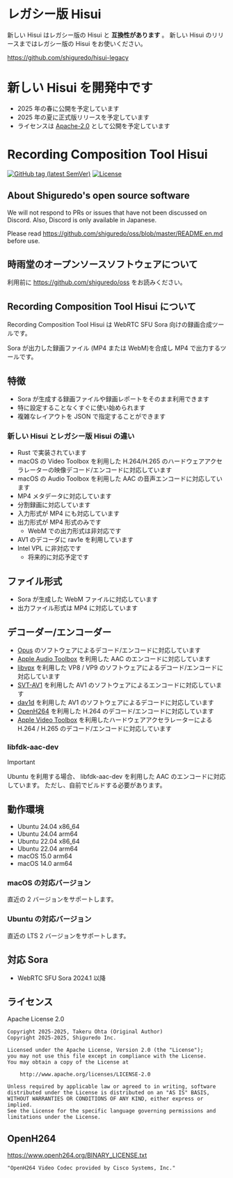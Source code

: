 # レガシー版 Hisui

新しい Hisui はレガシー版の Hisui と **互換性があります** 。
新しい Hisui のリリースまではレガシー版の Hisui をお使いください。

<https://github.com/shiguredo/hisui-legacy>

# 新しい Hisui を開発中です

- 2025 年の春に公開を予定しています
- 2025 年の夏に正式版リリースを予定しています
- ライセンスは [Apache-2.0](https://www.apache.org/licenses/LICENSE-2.0.html) として公開を予定しています

# Recording Composition Tool Hisui

[![GitHub tag (latest SemVer)](https://img.shields.io/github/tag/shiguredo/hisui.svg)](https://github.com/shiguredo/hisui)
[![License](https://img.shields.io/badge/License-Apache%202.0-blue.svg)](https://opensource.org/licenses/Apache-2.0)

## About Shiguredo's open source software

We will not respond to PRs or issues that have not been discussed on Discord. Also, Discord is only available in Japanese.

Please read <https://github.com/shiguredo/oss/blob/master/README.en.md> before use.

## 時雨堂のオープンソースソフトウェアについて

利用前に <https://github.com/shiguredo/oss> をお読みください。

## Recording Composition Tool Hisui について

Recording Composition Tool Hisui は WebRTC SFU Sora 向けの録画合成ツールです。

Sora が出力した録画ファイル (MP4 または WebM)を合成し MP4 で出力するツールです。

## 特徴

- Sora が生成する録画ファイルや録画レポートをそのまま利用できます
- 特に設定することなくすぐに使い始められます
- 複雑なレイアウトを JSON で指定することができます

### 新しい Hisui とレガシー版 Hisui の違い

- Rust で実装されています
- macOS の Video Toolbox を利用した H.264/H.265 のハードウェアアクセラレーターの映像デコード/エンコードに対応しています
- macOS の Audio Toolbox を利用した AAC の音声エンコードに対応しています
- MP4 メタデータに対応しています
- 分割録画に対応しています
- 入力形式が MP4 にも対応しています
- 出力形式が MP4 形式のみです
  - WebM での出力形式は非対応です
- AV1 のデコーダに rav1e を利用しています
- Intel VPL に非対応です
  - 将来的に対応予定です

## ファイル形式

- Sora が生成した WebM ファイルに対応しています
- 出力ファイル形式は MP4 に対応しています

## デコーダー/エンコーダー

- [Opus](https://github.com/xiph/opus) のソフトウェアによるデコード/エンコードに対応しています
- [Apple Audio Toolbox](https://developer.apple.com/documentation/audiotoolbox) を利用した AAC のエンコードに対応しています
- [libvpx](https://chromium.googlesource.com/webm/libvpx) を利用した VP8 / VP9 のソフトウェアによるデコード/エンコードに対応しています
- [SVT-AV1](https://gitlab.com/AOMediaCodec/SVT-AV1/) を利用した AV1 のソフトウェアによるエンコードに対応しています
- [dav1d](https://code.videolan.org/videolan/dav1d/) を利用した AV1 のソフトウェアによるデコードに対応しています
- [OpenH264](https://github.com/cisco/openh264) を利用した H.264 のデコード/エンコードに対応しています
- [Apple Video Toolbox](https://developer.apple.com/documentation/videotoolbox) を利用したハードウェアアクセラレーターによる H.264 / H.265 のデコード/エンコードに対応しています

### libfdk-aac-dev

> [!IMPORTANT]  
> Ubuntu を利用する場合、 libfdk-aac-dev を利用した AAC のエンコードに対応しています。
> ただし、自前でビルドする必要があります。

## 動作環境

- Ubuntu 24.04 x86_64
- Ubuntu 24.04 arm64
- Ubuntu 22.04 x86_64
- Ubuntu 22.04 arm64
- macOS 15.0 arm64
- macOS 14.0 arm64

### macOS の対応バージョン

直近の 2 バージョンをサポートします。

### Ubuntu の対応バージョン

直近の LTS 2 バージョンをサポートします。

## 対応 Sora

- WebRTC SFU Sora 2024.1 以降

## ライセンス

Apache License 2.0

```text
Copyright 2025-2025, Takeru Ohta (Original Author)
Copyright 2025-2025, Shiguredo Inc.

Licensed under the Apache License, Version 2.0 (the "License");
you may not use this file except in compliance with the License.
You may obtain a copy of the License at

    http://www.apache.org/licenses/LICENSE-2.0

Unless required by applicable law or agreed to in writing, software
distributed under the License is distributed on an "AS IS" BASIS,
WITHOUT WARRANTIES OR CONDITIONS OF ANY KIND, either express or implied.
See the License for the specific language governing permissions and
limitations under the License.
```

## OpenH264

<https://www.openh264.org/BINARY_LICENSE.txt>

```text
"OpenH264 Video Codec provided by Cisco Systems, Inc."
```

